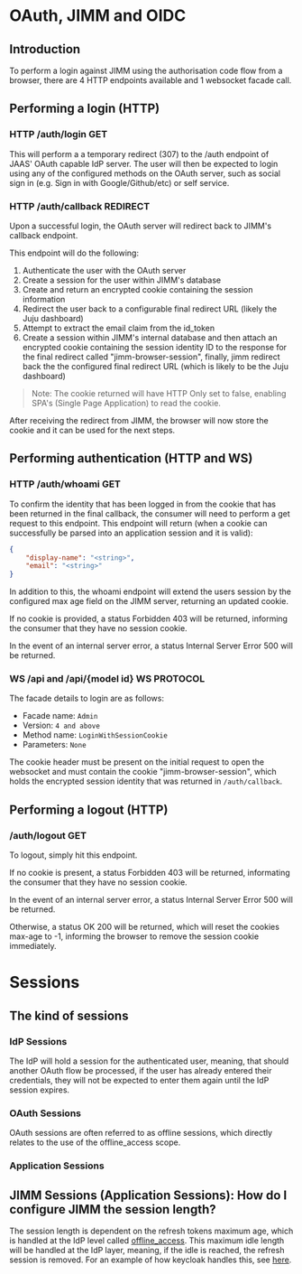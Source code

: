 # OAuth, JIMM and OIDC


## Introduction
To perform a login against JIMM using the authorisation code flow from a browser, there are 4 HTTP endpoints available and 1 websocket facade call. 

## Performing a login (HTTP)
### HTTP /auth/login GET
This will perform a a temporary redirect (307) to the /auth endpoint of JAAS' OAuth capable IdP server. The user will then be expected to login using any of the configured methods on the OAuth server, such as social sign in (e.g. Sign in with Google/Github/etc) or self service.

### HTTP /auth/callback REDIRECT
Upon a successful login, the OAuth server will redirect back to JIMM's callback endpoint.

This endpoint will do the following:
1. Authenticate the user with the OAuth server
2. Create a session for the user within JIMM's database
3. Create and return an encrypted cookie containing the session information
4. Redirect the user back to a configurable final redirect URL (likely the Juju dashboard)
5. Attempt to extract the email claim from the id_token
6. Create a session within JIMM's internal database and then attach an encrypted cookie containing the session identity ID to the response for the final redirect called "jimm-browser-session", finally, jimm redirect back the the configured final redirect URL (which is likely to be the Juju dashboard)

> Note: The cookie returned will have HTTP Only set to false, enabling SPA's (Single Page Application) to read the cookie.

After receiving the redirect from JIMM, the browser will now store the cookie and it can be used for the next steps. 

## Performing authentication (HTTP and WS)
### HTTP /auth/whoami GET
To confirm the identity that has been logged in from the cookie that has been returned in the final callback, the consumer will need to perform a get request to this endpoint. This endpoint will return (when a cookie can successfully be parsed into an application session and it is valid):
```json
{
    "display-name": "<string>",
	"email": "<string>"
}
```

In addition to this, the whoami endpoint will extend the users session by the configured max age field on the JIMM server, returning an updated cookie.

If no cookie is provided, a status Forbidden 403 will be returned, informing the consumer that they have no session cookie.

In the event of an internal server error, a status Internal Server Error 500 will be returned.

### WS /api and /api/{model id} WS PROTOCOL
The facade details to login are as follows:
- Facade name: `Admin`
- Version: `4 and above`
- Method name: `LoginWithSessionCookie`
- Parameters: `None`

The cookie header must be present on the initial request to open the websocket and must contain the cookie "jimm-browser-session", which holds the encrypted session identity that was returned in `/auth/callback`.

## Performing a logout (HTTP)
### /auth/logout GET
To logout, simply hit this endpoint. 

If no cookie is present, a status Forbidden 403 will be returned, informating the consumer that they have no session cookie.

In the event of an internal server error, a status Internal Server Error 500 will be returned.

Otherwise, a status OK 200 will be returned, which will reset the cookies max-age to -1, informing the browser to remove the session cookie immediately.

# Sessions
## The kind of sessions
### IdP Sessions
The IdP will hold a session for the authenticated user, meaning, that should another OAuth
flow be processed, if the user has already entered their credentials, they will not be
expected to enter them again until the IdP session expires.
### OAuth Sessions
OAuth sessions are often referred to as offline sessions, which directly relates to the use
of the offline_access scope.
### Application Sessions

## JIMM Sessions (Application Sessions): How do I configure JIMM the session length?
The session length is dependent on the refresh tokens maximum age, which is handled at the IdP level called [offline_access](https://openid.net/specs/openid-connect-core-1_0.html#OfflineAccess). This maximum idle length will be handled at the IdP layer, meaning, if the idle is reached, the refresh session is removed. For an example of how keycloak handles this, see [here](https://wjw465150.gitbooks.io/keycloak-documentation/content/server_admin/topics/sessions/offline.html). 